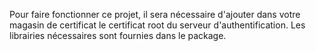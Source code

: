 Pour faire fonctionner ce projet, il sera nécessaire d'ajouter dans votre magasin de certificat le certificat root du serveur d'authentification.
Les librairies nécessaires sont fournies dans le package.